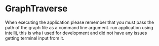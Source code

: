 # GraphTraverse
When executing the application please remember that you must pass
the path of the graph file as a command line argument. run application using intellij, 
this is wha i used for development and did not have any issues getting terminal input from it.
